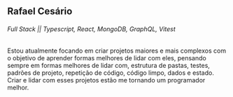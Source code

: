 ## Rafael Cesário
###### Full Stack || Typescript, React, MongoDB, GraphQL, Vitest

Estou atualmente focando em criar projetos maiores e mais complexos com o objetivo de aprender formas melhores de lidar com eles, pensando sempre em formas melhores de lidar com, estrutura de pastas, testes, padrões de projeto, repetição de código, código limpo, dados e estado. Criar e lidar com esses projetos estão me tornando um programador melhor.
